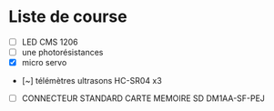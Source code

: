 # Liste de course

- [ ] LED CMS 1206
- [ ] une photorésistances
- [x] micro servo
- [~] télémètres ultrasons HC-SR04 x3
- [ ] CONNECTEUR STANDARD CARTE MEMOIRE SD DM1AA-SF-PEJ

